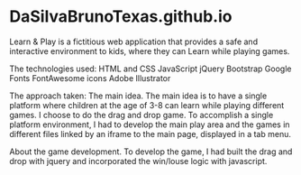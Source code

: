 # DaSilvaBrunoTexas.github.io
Learn &amp; Play is a fictitious web application that provides a safe and interactive environment to kids, where they can Learn while playing games.  


The technologies used:
HTML and CSS
JavaScript
jQuery
Bootstrap
Google Fonts
FontAwesome icons
Adobe Illustrator

The approach taken: 
The main idea. The main idea is to have a single platform where children at the age of 3-8 can learn while playing different games. I choose to do the drag and drop game. To accomplish a single platform environment, I had to develop the main play area and the games in different files linked by an iframe to the main page, displayed in a tab menu. 

About the game development. To develop the game, I had built the drag and drop with jquery and incorporated the win/louse logic with javascript.  
